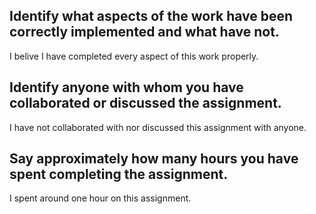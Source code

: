 ## Identify what aspects of the work have been correctly implemented and what have not.

I belive I have completed every aspect of this work properly.

## Identify anyone with whom you have collaborated or discussed the assignment.

I have not collaborated with nor discussed this assignment with anyone.

## Say approximately how many hours you have spent completing the assignment.

I spent around one hour on this assignment.